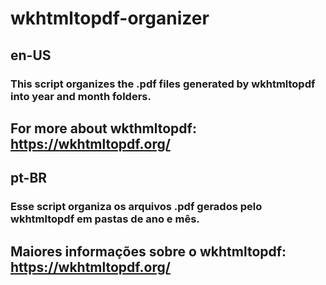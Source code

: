 # wkhtmltopdf-organizer

## en-US
### This script organizes the .pdf files generated by wkhtmltopdf into year and month folders.
## For more about wkthmltopdf: https://wkhtmltopdf.org/

## pt-BR
### Esse script organiza os arquivos .pdf gerados pelo wkhtmltopdf em pastas de ano e mês.
## Maiores informações sobre o wkhtmltopdf: https://wkhtmltopdf.org/
